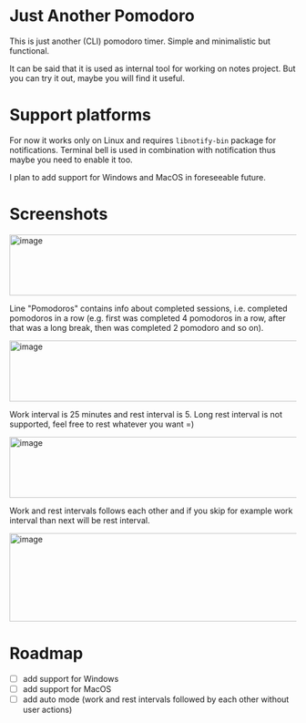 # Just Another Pomodoro

This is just another (CLI) pomodoro timer. Simple and minimalistic but functional.

It can be said that it is used as internal tool for working on notes project. But you can try it out, maybe you will find it useful.

# Support platforms

For now it works only on Linux and requires `libnotify-bin` package for notifications. Terminal bell is used in combination with notification thus maybe you need to enable it too.

I plan to add support for Windows and MacOS in foreseeable future.

# Screenshots

<img width="577" height="107" alt="image" src="https://github.com/user-attachments/assets/ae5a51d0-cf98-45ba-bc89-948efd3101a5" />

Line "Pomodoros" contains info about completed sessions, i.e. completed pomodoros in a row (e.g. first was completed 4 pomodoros in a row, after that was a long break, then was completed 2 pomodoro and so on).

<img width="577" height="107" alt="image" src="https://github.com/user-attachments/assets/ae21fc44-e596-42a4-9f92-f30936818175" />

Work interval is 25 minutes and rest interval is 5. Long rest interval is not supported, feel free to rest whatever you want =)

<img width="577" height="107" alt="image" src="https://github.com/user-attachments/assets/0b2902ed-031d-4dd0-ac20-4970720a4583" />

Work and rest intervals follows each other and if you skip for example work interval than next will be rest interval.

<img width="516" height="155" alt="image" src="https://github.com/user-attachments/assets/a09c5484-9476-4138-95a0-a73ff0077bb1" />

# Roadmap

- [ ] add support for Windows
- [ ] add support for MacOS
- [ ] add auto mode (work and rest intervals followed by each other without user actions)
